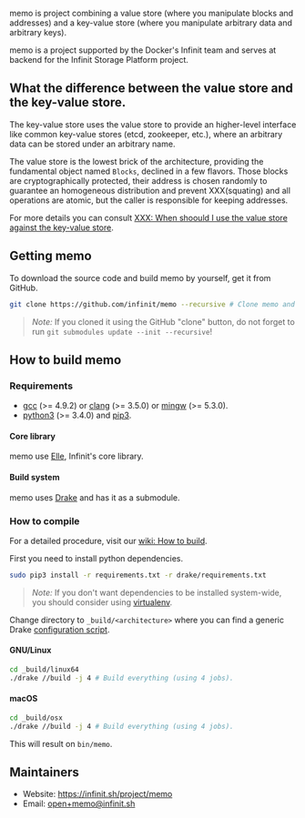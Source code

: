 memo is project combining a value store (where you manipulate blocks and addresses) and a key-value store (where you manipulate arbitrary data and arbitrary keys).

memo is a project supported by the Docker's Infinit team and serves at backend for the Infinit Storage Platform project.

## What the difference between the value store and the key-value store.

The key-value store uses the value store to provide an higher-level interface like common key-value stores (etcd, zookeeper, etc.), where an arbitrary data can be stored under an arbitrary name.

The value store is the lowest brick of the architecture, providing the fundamental object named `Blocks`, declined in a few flavors. Those blocks are cryptographically protected, their address is chosen randomly to guarantee an homogeneous distribution and prevent XXX(squating) and all operations are atomic, but the caller is responsible for keeping addresses.

For more details you can consult [XXX: When shoould I use the value store against the key-value store]().

## Getting memo

To download the source code and build memo by yourself, get it from GitHub.

```bash
git clone https://github.com/infinit/memo --recursive # Clone memo and its submodules.
```

> *Note:* If you cloned it using the GitHub "clone" button, do not forget to run `git submodules update --init --recursive`!

## How to build memo

### Requirements

- [gcc](https://gcc.gnu.org) (>= 4.9.2) or [clang](http://clang.llvm.org) (>= 3.5.0) or [mingw](http://mingw.org) (>= 5.3.0).
- [python3](https://www.python.org/download) (>= 3.4.0) and [pip3](https://pip.pypa.io/en/stable).

#### Core library

memo use [Elle](https://github.com/infinit/drake), Infinit's core library.

#### Build system

memo uses [Drake](https://github.com/infinit/drake) and has it as a submodule.

### How to compile

For a detailed procedure, visit our [wiki: How to build](https://github.com/infinit/memo/wiki/How-to-build).

First you need to install python dependencies.

```bash
sudo pip3 install -r requirements.txt -r drake/requirements.txt
```
> *Note:* If you don't want dependencies to be installed system-wide, you should consider using [virtualenv](https://virtualenv.pypa.io/en/stable/installation).

Change directory to `_build/<architecture>` where you can find a generic Drake [configuration script](https://github.com/infinit/drake#basic-structures-of-a-drakefile-and-a-drake-script).

#### GNU/Linux

```bash
cd _build/linux64
./drake //build -j 4 # Build everything (using 4 jobs).
```

#### macOS

```bash
cd _build/osx
./drake //build -j 4 # Build everything (using 4 jobs).
```

This will result on `bin/memo`.

## Maintainers

 * Website: https://infinit.sh/project/memo
 * Email: open+memo@infinit.sh
